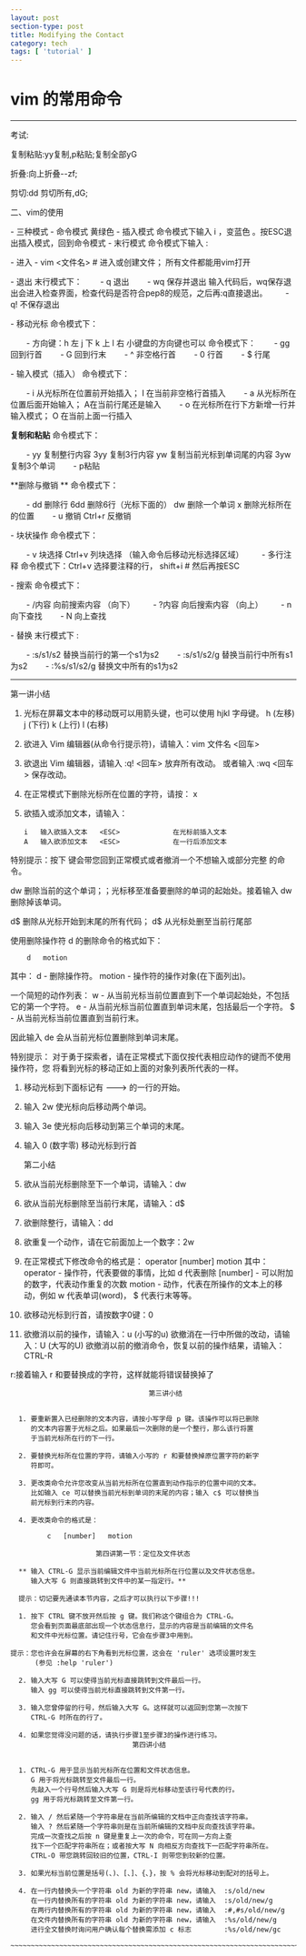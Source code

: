 ```yaml
---
layout: post
section-type: post
title: Modifying the Contact
category: tech
tags: [ 'tutorial' ]
---
```


# vim 的常用命令

---

考试:

复制粘贴:yy复制,p粘贴;复制全部yG

折叠:向上折叠--zf;

剪切:dd 剪切所有,dG;





二、vim的使用

\- 三种模式
  \- 命令模式 黄绿色
  \- 插入模式 命令模式下输入 i ，变蓝色 。按ESC退出插入模式，回到命令模式
  \- 末行模式 命令模式下输入 :

\- 进入 
  \- vim <文件名> # 进入或创建文件； 所有文件都能用vim打开

\- 退出 
  末行模式下：
　　- q 退出
　　- wq 保存并退出 输入代码后，wq保存退出会进入检查界面，检查代码是否符合pep8的规范，之后再:q直接退出。
　　- q! 不保存退出

\- 移动光标
  命令模式下：

　　- 方向键：h 左 j 下 k 上 l 右 小键盘的方向键也可以
    命令模式下：
　　- gg 回到行首
　　- G 回到行末
　　- ^ 非空格行首
　　- 0 行首
　　- $ 行尾

\- 输入模式（插入）
  命令模式下：

　　- i 从光标所在位置前开始插入； I 在当前非空格行首插入
　　- a 从光标所在位置后面开始输入； A在当前行尾还是输入
　　- o 在光标所在行下方新增一行并输入模式； O 在当前上面一行插入

**复制和粘贴**
  命令模式下：

　　- yy 复制整行内容 3yy 复制3行内容 yw 复制当前光标到单词尾的内容 3yw复制3个单词
　　- p粘贴

**删除与撤销 **
  命令模式下：

　　- dd 删除行 6dd 删除6行（光标下面的） dw 删除一个单词 x 删除光标所在的位置
　　- u 撤销 Ctrl+r 反撤销

\- 块状操作
  命令模式下：

　　- v 块选择 Ctrl+v 列块选择 （输入命令后移动光标选择区域）
　　- 多行注释 命令模式下：Ctrl+v 选择要注释的行， shift+i # 然后再按ESC

\- 搜索
  命令模式下：

　　- /内容 向前搜索内容 （向下）
　　- ?内容 向后搜索内容 （向上）
　　- n 向下查找 
　　- N 向上查找

\- 替换
  末行模式下 :

　　- :s/s1/s2 替换当前行的第一个s1为s2
　　- :s/s1/s2/g 替换当前行中所有s1为s2
　　- :%s/s1/s2/g 替换文中所有的s1为s2

---



 第一讲小结


  1. 光标在屏幕文本中的移动既可以用箭头键，也可以使用 hjkl 字母键。
         h (左移)       j (下行)       k (上行)     l (右移)

  2. 欲进入 Vim 编辑器(从命令行提示符)，请输入：vim 文件名 <回车>

  3. 欲退出 Vim 编辑器，请输入 <ESC>   :q!   <回车> 放弃所有改动。
                      或者输入 <ESC>   :wq   <回车> 保存改动。

  4. 在正常模式下删除光标所在位置的字符，请按： x

  5. 欲插入或添加文本，请输入：

         i   输入欲插入文本   <ESC>             在光标前插入文本
         A   输入欲添加文本   <ESC>             在一行后添加文本

特别提示：按下 <ESC> 键会带您回到正常模式或者撤消一个不想输入或部分完整
的命令。



dw 删除当前的这个单词；；光标移至准备要删除的单词的起始处。接着输入 dw 删除掉该单词。

d$ 删除从光标开始到末尾的所有代码； d$ 从光标处删至当前行尾部

使用删除操作符 d 的删除命令的格式如下：

        d   motion

  其中：
    d      - 删除操作符。
    motion - 操作符的操作对象(在下面列出)。

  一个简短的动作列表：
    w - 从当前光标当前位置直到下一个单词起始处，不包括它的第一个字符。
    e - 从当前光标当前位置直到单词末尾，包括最后一个字符。
    $ - 从当前光标当前位置直到当前行末。

  因此输入 de 会从当前光标位置删除到单词末尾。

特别提示：
    对于勇于探索者，请在正常模式下面仅按代表相应动作的键而不使用操作符，您
    将看到光标的移动正如上面的对象列表所代表的一样。



1. 移动光标到下面标记有 ---> 的一行的开始。

  2. 输入 2w 使光标向后移动两个单词。

  3. 输入 3e 使光标向后移动到第三个单词的末尾。

  4. 输入 0 (数字零) 移动光标到行首

     第二小结

  1. 欲从当前光标删除至下一个单词，请输入：dw
  2. 欲从当前光标删除至当前行末尾，请输入：d$
  3. 欲删除整行，请输入：dd

  4. 欲重复一个动作，请在它前面加上一个数字：2w
  5. 在正常模式下修改命令的格式是：
               operator   [number]   motion
     其中：
       operator - 操作符，代表要做的事情，比如 d 代表删除
       [number] - 可以附加的数字，代表动作重复的次数
       motion   - 动作，代表在所操作的文本上的移动，例如 w 代表单词(word)，
                  $ 代表行末等等。

  6. 欲移动光标到行首，请按数字0键：0

  7. 欲撤消以前的操作，请输入：u (小写的u)
     欲撤消在一行中所做的改动，请输入：U (大写的U)
     欲撤消以前的撤消命令，恢复以前的操作结果，请输入：CTRL-R

r:接着输入 r 和要替换成的字符，这样就能将错误替换掉了





~~~~~~~~~~~~~~~~~~~~~~~~~~~~~~~~~~~~~~~~~~~~~
                                  第三讲小结


  1. 要重新置入已经删除的文本内容，请按小写字母 p 键。该操作可以将已删除
     的文本内容置于光标之后。如果最后一次删除的是一个整行，那么该行将置
     于当前光标所在行的下一行。

  2. 要替换光标所在位置的字符，请输入小写的 r 和要替换掉原位置字符的新字
     符即可。

  3. 更改类命令允许您改变从当前光标所在位置直到动作指示的位置中间的文本。
     比如输入 ce 可以替换当前光标到单词的末尾的内容；输入 c$ 可以替换当
     前光标到行末的内容。

  4. 更改类命令的格式是：

         c   [number]   motion
~~~~~~~~~~~~~~~~~~~~~~~~~~~~~~~~~~~~~~~~~~~~~

~~~~~~~~~~~~~~~~~~~~~~~~~~~~~~~~~~~~~~~~~~~~~~~~~~~~~~~~~~~~~~~~~~~~~~~~~~~~~
                     第四讲第一节：定位及文件状态

  ** 输入 CTRL-G 显示当前编辑文件中当前光标所在行位置以及文件状态信息。
     输入大写 G 则直接跳转到文件中的某一指定行。**

  提示：切记要先通读本节内容，之后才可以执行以下步骤!!!

  1. 按下 CTRL 键不放开然后按 g 键。我们称这个键组合为 CTRL-G。
     您会看到页面最底部出现一个状态信息行，显示的内容是当前编辑的文件名
     和文件中光标位置。请记住行号，它会在步骤3中用到。

提示：您也许会在屏幕的右下角看到光标位置，这会在 'ruler' 选项设置时发生
      (参见 :help 'ruler')

  2. 输入大写 G 可以使得当前光标直接跳转到文件最后一行。
     输入 gg 可以使得当前光标直接跳转到文件第一行。

  3. 输入您曾停留的行号，然后输入大写 G。这样就可以返回到您第一次按下
     CTRL-G 时所在的行了。

  4. 如果您觉得没问题的话，请执行步骤1至步骤3的操作进行练习。
                              第四讲小结


  1. CTRL-G 用于显示当前光标所在位置和文件状态信息。
     G 用于将光标跳转至文件最后一行。
     先敲入一个行号然后输入大写 G 则是将光标移动至该行号代表的行。
     gg 用于将光标跳转至文件第一行。

  2. 输入 / 然后紧随一个字符串是在当前所编辑的文档中正向查找该字符串。
     输入 ? 然后紧随一个字符串则是在当前所编辑的文档中反向查找该字符串。
     完成一次查找之后按 n 键是重复上一次的命令，可在同一方向上查
     找下一个匹配字符串所在；或者按大写 N 向相反方向查找下一匹配字符串所在。
     CTRL-O 带您跳转回较旧的位置，CTRL-I 则带您到较新的位置。

  3. 如果光标当前位置是括号(、)、[、]、{、}，按 % 会将光标移动到配对的括号上。

  4. 在一行内替换头一个字符串 old 为新的字符串 new，请输入  :s/old/new
     在一行内替换所有的字符串 old 为新的字符串 new，请输入  :s/old/new/g
     在两行内替换所有的字符串 old 为新的字符串 new，请输入  :#,#s/old/new/g
     在文件内替换所有的字符串 old 为新的字符串 new，请输入  :%s/old/new/g
     进行全文替换时询问用户确认每个替换需添加 c 标志        :%s/old/new/gc

~~~~~~~~~~~~~~~~~~~~~~~~~~~~~~~~~~~~~~~~~~~~~~~~~~~~~~~~~~~~~~~~~~~~~~~~~~